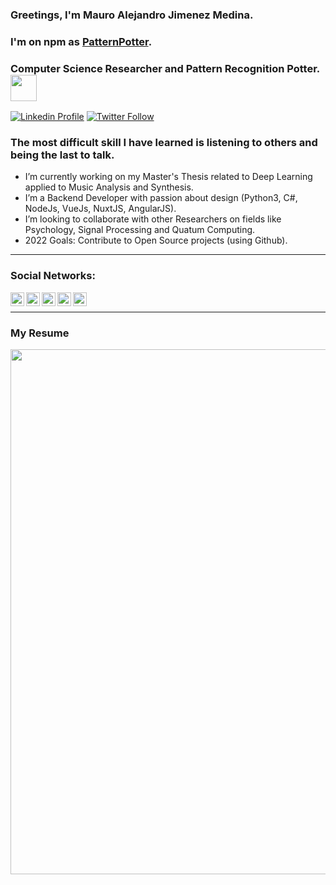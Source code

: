 ### Greetings, I'm Mauro Alejandro Jimenez Medina.
### I'm on npm as [PatternPotter](https://www.npmjs.com/~patternpotter).

### Computer Science Researcher and Pattern Recognition Potter. <img src="https://mauroalejandrojm.vercel.app/svg/potterGlasses.svg" width="42">

[![Linkedin Profile](https://img.shields.io/static/v1?label=My%20Profile&logo=Linkedin&logoColor=FFFFFF&style=for-the-badge&message=Mauro%20Jimenez%20M&color=0077B5)](https://www.linkedin.com/in/mauro-alejandro-jimenez-medina-b899b7167/)
[![Twitter Follow](https://img.shields.io/twitter/follow/MauroJimenezM?color=1DA1F2&logo=twitter&style=for-the-badge)](https://twitter.com/intent/follow?original_referer=https://github.com/MauroJimenezM&screen_name=MauroJimenezM)

### The most difficult skill I have learned is listening to others and being the last to talk.

- I’m currently working on my Master's Thesis related to Deep Learning applied to Music Analysis and Synthesis.
- I’m a Backend Developer with passion about design (Python3, C#, NodeJs, VueJs, NuxtJS, AngularJS).
- I’m looking to collaborate with other Researchers on fields like Psychology, Signal Processing and Quatum Computing.
- 2022 Goals: Contribute to Open Source projects (using Github).
---

### Social Networks:

[<img align="left" alt="Mauro Jimenez M | LinkedIn" width="22px" src="https://cdn.jsdelivr.net/npm/simple-icons@v3/icons/linkedin.svg" />][linkedin]
[<img align="left" alt="Mauro Jimenez M | Twitter" width="22px" src="https://cdn.jsdelivr.net/npm/simple-icons@v3/icons/twitter.svg" />][twitter]
[<img align="left" alt="Mauro Jimenez M | Medium" width="22px" src="https://cdn.jsdelivr.net/npm/simple-icons@v3/icons/medium.svg" />][Medium]
[<img align="left" alt="Mauro Jimenez M | Researchgate" width="22px" src="https://cdn.jsdelivr.net/npm/simple-icons@v3/icons/researchgate.svg" />][Researchgate]
[<img align="left" alt="Mauro Jimenez M | Google Scholar" width="22px" src="https://cdn.jsdelivr.net/npm/simple-icons@v3/icons/googlescholar.svg" />][GoogleScholar]

<br />

---

### My Resume
<!-- <b style="font-size:26px;font-family:'Segoe UI'"> My Resume </b> -->
<img align="left" src="https://mauroalejandrojm.vercel.app/svg/resume.svg" width="840"/>


<br />


[Medium]: https://medium.com/@JMmauro
[twitter]: https://twitter.com/MauroJimenezM
[linkedin]: https://www.linkedin.com/in/mauro-alejandro-jimenez-medina-b899b7167/
[Researchgate]: https://www.researchgate.net/profile/Mauro_Alejandro_Jimenez_Medina
[GoogleScholar]: https://scholar.google.es/citations?hl=es&user=4stR-zIAAAAJ
